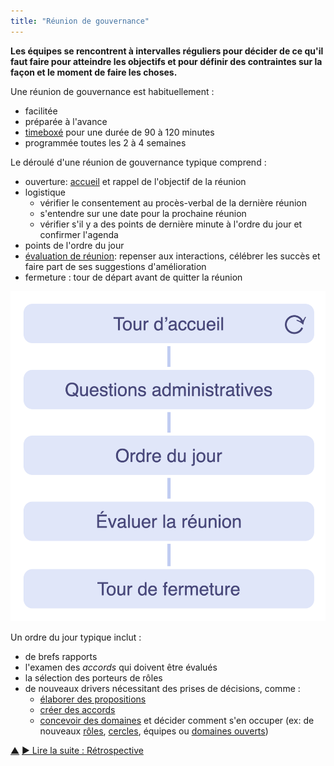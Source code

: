 ```yaml
---
title: "Réunion de gouvernance"
---
```



<strong>Les équipes se rencontrent à intervalles réguliers pour décider de ce qu'il faut faire pour atteindre les objectifs et pour définir des contraintes sur la façon et le moment de faire les choses.</strong>

Une réunion de gouvernance est habituellement :

- facilitée
- préparée à l'avance
- [timeboxé](timebox-activities.html) pour une durée de 90 à 120 minutes
- programmée toutes les 2 à 4 semaines

Le déroulé d'une réunion de gouvernance typique comprend :

- ouverture: [accueil](check-in.html) et rappel de l'objectif de la réunion
- logistique 
    - vérifier le consentement au procès-verbal de la dernière réunion
    - s'entendre sur une date pour la prochaine réunion
    - vérifier s'il y a des points de dernière minute à l'ordre du jour et confirmer l'agenda
- points de l'ordre du jour
- [évaluation de réunion](evaluate-meetings.html): repenser aux interactions, célébrer les succès et faire part de ses suggestions d'amélioration
- fermeture : tour de départ avant de quitter la réunion

![Phases d'une réunion de gouvernance](img/meetings/governance-meeting.png)

Un ordre du jour typique inclut :

- de brefs rapports
- l'examen des <dfn data-info="Accord: Une ligne directrice, un processus ou protocole établi de le but de guider le flux de valeur.">accords</dfn> qui doivent être évalués
- la sélection des porteurs de rôles
- de nouveaux drivers nécessitant des prises de décisions, comme : 
    - [élaborer des propositions](co-create-proposals.html)
    - [créer des accords](consent-decision-making.html)
    - [concevoir des domaines](clarify-and-develop-domains.html) et décider comment s'en occuper (ex: de nouveaux [rôles](role.html), [cercles](circle.html), équipes ou [domaines ouverts](open-domain.html))

<div class="bottom-nav">
<a href="focused-interactions.html" title="Remonter: Cibler les interactions">▲</a> <a href="retrospective.html" title="Lire la suite : Rétrospective">▶ Lire la suite : Rétrospective</a>
</div>


<script type="text/javascript">
Mousetrap.bind('g n', function() {
    window.location.href = 'retrospective.html';
    return false;
});
</script>

